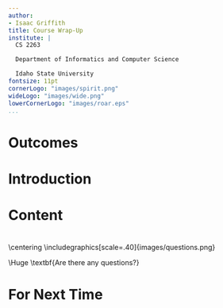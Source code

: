 ```yaml
---
author:
- Isaac Griffith
title: Course Wrap-Up
institute: |
  CS 2263

  Department of Informatics and Computer Science

  Idaho State University
fontsize: 11pt
cornerLogo: "images/spirit.png"
wideLogo: "images/wide.png"
lowerCornerLogo: "images/roar.eps"
...
```


# Outcomes

# Introduction

# Content

#

\centering
\includegraphics[scale=.40]{images/questions.png}

\Huge \textbf{Are there any questions?}

# For Next Time
